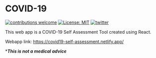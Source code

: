 # COVID-19
[![contributions welcome](https://img.shields.io/badge/contributions-welcome-brightgreen.svg?style=flat)](https://github.com/devsebastian/mantis/issues) 
[![License: MIT](https://img.shields.io/badge/License-MIT-yellow.svg)](https://github.com/devsebastian/covid19/blob/master/LICENSE) 
[![twitter](https://img.shields.io/badge/Twitter-@iDevSebastian-green.svg)](https://twitter.com/iDevSebastian)

This web app is a COVID-19 Self Assessment Tool created using React.

Webapp link: https://covid19-self-assessment.netlify.app/

****This is not a medical advice***




